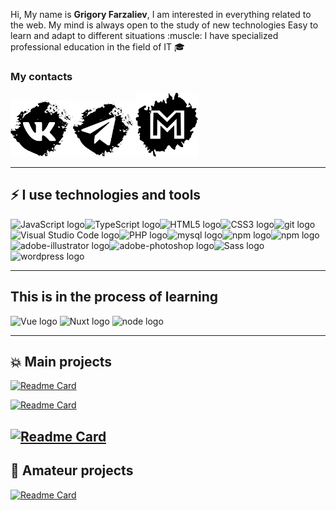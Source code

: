 <p>Hi, My name is <b>Grigory Farzaliev</b>, I am interested in everything related to the web. My mind is always open to the study of new technologies Easy to learn and adapt to different situations :muscle:
I have specialized professional education in the field of IT 🎓</p> 
<h3>My contacts</h3>
<a href="https://vk.com/gfarzaliev"><img width="100px" src="img/vk.svg"/></a><a target="_blank" href="https://telegram.im/@practic"><img width="100px" src="img/telegram.svg"/></a><a href="mailto:grigory-far@gmail.com"><img width="100px" src="img/gmail.svg"/></a>

***

<h2>⚡ I use technologies and tools </h2>

<img src="https://img.shields.io/badge/JavaScript-282C34?logo=javascript&logoColor=F7DF1E" alt="JavaScript logo" title="JavaScript" height="30" /><img src="https://img.shields.io/badge/TypeScript-282C34?logo=typescript&logoColor=3178C6" alt="TypeScript logo" title="TypeScript" height="30" /><img src="https://img.shields.io/badge/HTML5-282C34?logo=html5&logoColor=E34F26" alt="HTML5 logo" title="HTML5" height="30" /><img src="https://img.shields.io/badge/CSS3-282C34?logo=css3&logoColor=1572B6" alt="CSS3 logo" title="CSS3" height="30" /><img src="https://img.shields.io/badge/git-282C34?logo=git&logoColor=F05032" alt="git logo" title="git" height="30" /><img src="https://img.shields.io/badge/VS%20Code-282C34?logo=visual-studio-code&logoColor=007ACC" alt="Visual Studio Code logo" title="Visual Studio Code" height="30" /><img src="https://img.shields.io/badge/PHP-282C34?logo=PHP&logoColor=007ACC" alt="PHP logo" title="PHP" height="30" /><img src="https://img.shields.io/badge/mysql-282C34?logo=mysql&logoColor=007ACC" alt="mysql logo" title="mysql" height="30" /><img src="https://img.shields.io/badge/npm-282C34?logo=npm&logoColor=007ACC" alt="npm logo" title="npm" height="30" /><img src="https://img.shields.io/badge/figma-282C34?logo=figma&logoColor=red" alt="npm logo" title="figma" height="30" /><img src="https://img.shields.io/badge/Adobe illustrator-282C34?logo=adobe-illustrator&logoColor=yellow" alt="adobe-illustrator logo" title="figma" height="30" /><img src="https://img.shields.io/badge/Adobe Photoshop-282C34?logo=adobe-photoshop&logoColor=blue" alt="adobe-photoshop logo" title="adobe-photoshop" height="30" /><img src="https://img.shields.io/badge/Sass-282C34?logo=sass&logoColor=red" alt="Sass logo" title="Sass" height="30" />&nbsp;<img src="https://img.shields.io/badge/wordpress-282C34?logo=wordpress&logoColor=red" alt="wordpress logo" title="wordpress" height="30" />

---

## This is in the process of learning

<img src="https://img.shields.io/badge/Vue-282C34?logo=vue&logoColor=61DAFB" alt="Vue logo" title="Vue.js" height="30" />&nbsp;<img src="https://img.shields.io/badge/Nuxt-282C34?logo=Nuxt&logoColor=764ABC" alt="Nuxt logo" title="Nuxt" height="30" />&nbsp;<img src="https://img.shields.io/badge/NodeJS-282C34?logo=node&logoColor=blue" alt="node logo" title="node" height="30" />

---

## 💥 Main projects

[![Readme Card](https://github-readme-stats.vercel.app/api/pin/?username=grigory-f&repo=chat)](https://github.com/grigory-f/chat)

[![Readme Card](https://github-readme-stats.vercel.app/api/pin/?username=grigory-f&repo=Psy)](https://github.com/grigory-f/Psy)

[![Readme Card](https://github-readme-stats.vercel.app/api/pin/?username=grigory-f&repo=weather-and-news)](https://github.com/grigory-f/weather-and-news)
---

## :baby: Amateur projects

[![Readme Card](https://github-readme-stats.vercel.app/api/pin/?username=grigory-f&repo=ProjectsPracticsJS)](https://github.com/grigory-f/chat)
